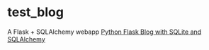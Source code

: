# test_blog
A Flask + SQLAlchemy webapp
[Python Flask Blog with SQLite and SQLAlchemy](https://youtu.be/0hvQwMUjtfI)

